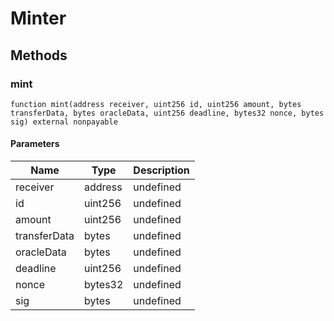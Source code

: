 # Minter









## Methods

### mint

```solidity
function mint(address receiver, uint256 id, uint256 amount, bytes transferData, bytes oracleData, uint256 deadline, bytes32 nonce, bytes sig) external nonpayable
```





#### Parameters

| Name | Type | Description |
|---|---|---|
| receiver | address | undefined |
| id | uint256 | undefined |
| amount | uint256 | undefined |
| transferData | bytes | undefined |
| oracleData | bytes | undefined |
| deadline | uint256 | undefined |
| nonce | bytes32 | undefined |
| sig | bytes | undefined |




